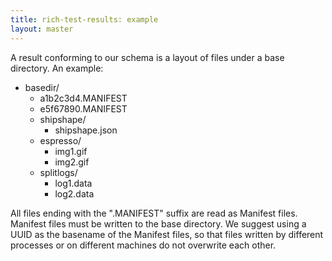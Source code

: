 ```yaml
---
title: rich-test-results: example
layout: master
---
```


A result conforming to our schema is a layout of files
under a base directory. An example:

* basedir/
  * a1b2c3d4.MANIFEST
  * e5f67890.MANIFEST
  * shipshape/
    * shipshape.json
  * espresso/
    * img1.gif
	* img2.gif
  * splitlogs/
    * log1.data
	* log2.data

All files ending with the ".MANIFEST" suffix are read as Manifest files.
Manifest files must be written to the base directory. We suggest using a UUID
as the basename of the Manifest files, so that files written by different
processes or on different machines do not overwrite each other.
